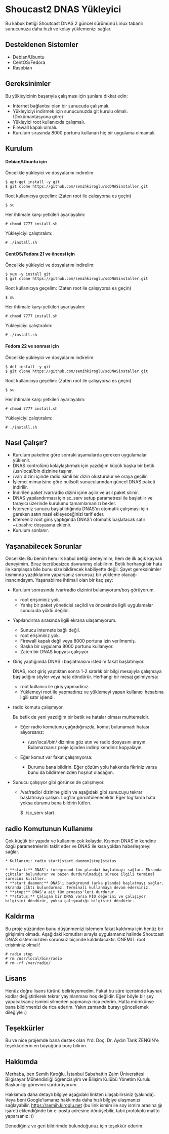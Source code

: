 Shoucast2 DNAS Yükleyici
==========================

Bu kabuk betiği Shoutcast DNAS 2 güncel sürümünü Linux tabanlı sunucunuza daha hızlı ve kolay yüklemenizi sağlar.

## Desteklenen Sistemler
* Debian/Ubuntu
* CentOS/Fedora
* Raspbian

## Gereksinimler
Bu yükleyicinin başarıyla çalışması için şunlara dikkat edin:

* Internet bağlantısı olan bir sunucuda çalışmalı.
* Yükleyiciyi indirmek için sunucunuzda git kurulu olmalı. (Dokümantasyona göre)
* Yükleyici root kullanıcıda çalışmalı.
* Firewall kapalı olmalı.
* Kurulum sırasında 8000 portunu kullanan hiç bir uygulama olmamalı.


## Kurulum
#### Debian/Ubuntu için

Öncelikle yükleyici ve dosyalarını indirelim:
	
	$ apt-get install -y git
	$ git clone https://github.com/semihkiroglu/scDNASinstaller.git
	
Root kullanıcıya geçelim: (Zaten root ile çalışıyorsa es geçin)
	
	$ su

Her ihtimale karşı yetkileri ayarlayalım:

	# chmod 7777 install.sh
	
Yükleyiciyi çalıştıralım:

	# ./install.sh

#### CentOS/Fedora 21 ve öncesi için

Öncelikle yükleyici ve dosyalarını indirelim:
	
	$ yum -y install git
	$ git clone https://github.com/semihkiroglu/scDNASinstaller.git
	
Root kullanıcıya geçelim: (Zaten root ile çalışıyorsa es geçin)
	
	$ su

Her ihtimale karşı yetkileri ayarlayalım:

	# chmod 7777 install.sh
	
Yükleyiciyi çalıştıralım:

	# ./install.sh

#### Fedora 22 ve sonrası için

Öncelikle yükleyici ve dosyalarını indirelim:
	
	$ dnf install -y git
	$ git clone https://github.com/semihkiroglu/scDNASinstaller.git
	
Root kullanıcıya geçelim: (Zaten root ile çalışıyorsa es geçin)
	
	$ su

Her ihtimale karşı yetkileri ayarlayalım:

	# chmod 7777 install.sh
	
Yükleyiciyi çalıştıralım:

	# ./install.sh

## Nasıl Çalışır?

* Kurulum paketine göre sonraki aşamalarda gereken uygulamalar yüklenir.
* DNAS kontrolünü kolaylaştırmak için yazdığım küçük başka bir betik /usr/local/bin dizinine taşınır.
* /var/ dizini içinde radio isimli bir dizin oluşturulur ve oraya geçilir.
* İşlemci mimarisine göre nullsoft sunucularından güncel DNAS paketi indirilir.
* İndirilen paket /var/radio dizini içine açılır ve asıl paket silinir.
* DNAS yapılandırması için sc_serv setup parametresi ile başlatılır ve tarayıcı üzerinde kurulumu tamamlamanızı bekler.
* İsterseniz sunucu başlatıldığında DNAS'ın otomatik çalışması için gereken satırı nasıl ekleyeceğinizi tarif eder.
* İsterseniz root giriş yaptığında DNAS'ı otomatik başlatacak satır ~/.bashrc dosyasına eklenir.
* Kurulum sonlanır.

## Yaşanabilecek Sorunlar

Öncelikle: Bu benim hem ilk kabul betiği deneyimim, hem de ilk açık kaynak deneyimim. Biraz tecrübesizce davranmış olabilirim. Betik herhangi bir hata ile karşılaşsa bile bunu size bildirecek kabiliyette değil. Şayet gereksinimler kısmında yazdıklarımı yaparsanız sorunsuz bir yükleme olacağı inancındayım.
Yaşanabilme ihtimali olan bir kaç şey:

* Kurulum sonrasında /var/radio dizinini bulamıyorum/boş görüyorum.

	* root erişiminiz yok.
	* Yanlış bir paket yöneticisi seçildi ve öncesinde ilgili uygulamalar sunucuda yüklü değildi.
	
* Yapılandırma sırasında ilgili ekrana ulaşamıyorum.

	* Sunucu internete bağlı değil.
	* root erişiminiz yok.
	* Firewall kapalı değil veya 8000 portuna izin verilmemiş.
	* Başka bir uygulama 8000 portunu kullanıyor.
	* Zaten bir DNAS kopyası çalışıyor.
	
* Giriş yaptığımda DNAS'ı başlatmasını istedim fakat başlatmıyor.

	DNAS, root giriş yaptıktan sonra 1-2 satırlık bir bilgi mesajıyla çalışmaya başladığını söyler veya hata döndürür. Herhangi bir mesaj gelmiyorsa:
	
	* root kullanıcı ile giriş yapmadınız.
	* Yüklemeyi root ile yapmadınız ve yüklemeyi yapan kullanıcı hesabına ilgili satır işlendi.
	
* radio komutu çalışmıyor.

	Bu betik de yeni yazdığım bir betik ve hatalar olması muhtemeldir.
	
	* Eğer radio komutunu çağırdığınızda, komut bulunamadı hatası alıyorsanız:
	
		* /usr/local/bin/ dizinine göz atın ve radio dosyasını arayın. Bulamazsanız proje içinden indirip kendiniz kopyalayın.
		
	* Eğer komut var fakat çalışmıyorsa:
	
		* Durumu bana bildirin. Eğer çözüm yolu hakkında fikriniz varsa bunu da bildirmenizden hoşnut olacağım.
		
* Sunucu çalışıyor gibi görünse de çalışmıyor.

	* /var/radio/ dizinine gidin ve aşağıdaki gibi sunucuyu tekrar başlatmaya çalışın. Log'lar görüntülenecektir. Eğer log'larda hata yoksa durumu bana bildirin lütfen.

		$ ./sc_serv start

## radio Komutunun Kullanımı
Çok küçük bir yapıdır ve kullanımı çok kolaydır. Kısmen DNAS'ın kendine özgü parametrelerini taklit eder ve DNAS ile kısa yoldan haberleşmeyi sağlar.
	
	* Kullanımı: radio start|start_daemon|stop|status

	* **start:** DNAS'ı foreground (ön planda) başlatmayı sağlar. Ekranda çıktılar bulundurur ve bazen durdurulmadığı sürece ilgili terminal sürecini kilitler.
	* **start_daemon:** DNAS'ı background (arka planda) başlatmayı sağlar. Ekranda çıktı bulundurmaz. Terminali kullanmaya devam edersiniz.
	* **stop:** DNAS'a ait tüm process'leri durdurur.
	* **status:** Çalışan bir DNAS varsa PID değerini ve çalışıyor bilgisini döndürür, yoksa çalışmadığı bilgisini döndürür.


## Kaldırma
Bu proje yüzünden bunu düşünmenizi istemem fakat kaldırma için henüz bir girişimim olmadı. Aşağıdaki komutları sırayla uygulamanız halinde Shoutcast DNAS sisteminizden sorunsuz biçimde kaldırılacaktır.
ÖNEMLİ: root erişiminiz olmalı!

	# radio stop
	# rm /usr/local/bin/radio
	# rm -rf /var/radio/


## Lisans
Henüz doğru lisans türünü belirleyemedim. Fakat bu süre içerisinde kaynak kodlar değiştirilerek tekrar yayınlanması hoş değildir. Eğer böyle bir şey yapacaksanız ismimi silmeden yapmanızı rica ederim. Hatta mümkünse bana bildirmenizi de rica ederim.
Yakın zamanda burayı güncellemek dileğiyle :)

## Teşekkürler
Bu ve nice projemde bana destek olan Yrd. Doç. Dr. Aydın Tarık ZENGİN'e teşekkürlerin en büyüğünü borç bilirim.


## Hakkımda
Merhaba, ben Semih Kıroğlu. İstanbul Sabahattin Zaim Üniversitesi Bilgisayar Mühendisliği öğrencisiyim ve Bilişim Kulübü Yönetim Kurulu Başkanlığı görevimi sürdürüyorum.

Hakkımda daha detaylı bilgiye aşağıdaki linkten ulaşabilirsiniz (yakında).
Veya beni Google'lamanız hakkımda daha hızlı bilgiye ulaşmanızı sağlayabilir.
<a href="https://semih.kiroglu.net">https://semih.kiroglu.net</a> (bu link ismim ile soy ismim arasına @ işareti eklendiğinde bir e-posta adresine dönüşebilir, tabii protokolü mailto yaparsanız :))


Denediğiniz ve geri bildirimde bulunduğunuz için teşekkür ederim.
